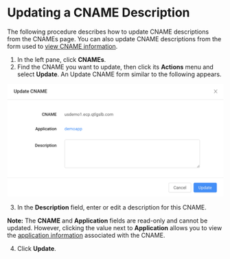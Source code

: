 # Updating a CNAME Description

The following procedure describes how to update CNAME descriptions from the CNAMEs page. You can also update CNAME descriptions from the form used to [view CNAME information](<Viewing CNAME Information.htm>).

1. In the left pane, click **CNAMEs**.
2. Find the CNAME you want to update, then click its **Actions** menu and select **Update**. An Update CNAME form similar to the following appears.

![null](</docs/resources/images/cnames/cnames-update-cname.png>)

3. In the **Description** field, enter or edit a description for this CNAME.

**Note:** The **CNAME** and **Application** fields are read-only and cannot be updated. However, clicking the value next to **Application** allows you to view the [application information](</docs/portal/applications/Viewing Application Information.htm>) associated with the CNAME.

4. Click **Update**.